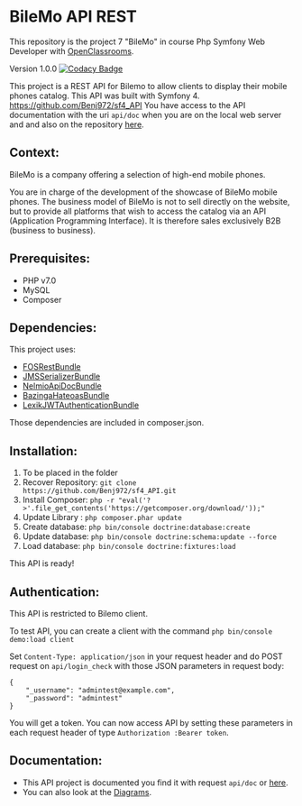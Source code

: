 BileMo API REST
===============

This repository is the project 7 "BileMo" in course Php Symfony Web Developer with [OpenClassrooms](https://openclassrooms.com).

Version 1.0.0
[![Codacy Badge](https://api.codacy.com/project/badge/Grade/daa9272cd8c74a2c887f2f2344c7add8)](https://www.codacy.com/app/Benj972/sf4_API?utm_source=github.com&amp;utm_medium=referral&amp;utm_content=Benj972/sf4_API&amp;utm_campaign=Badge_Grade)

This project is a REST API for Bilemo to allow clients to display their mobile phones catalog. This API was built with Symfony 4.
https://github.com/Benj972/sf4_API
You have access to the API documentation with the uri `api/doc` when you are on the local web server and and also on the repository [here](https://github.com/Benj972/sf4_API/blob/refactoring/docs/swagger.md).

Context:
--------
BileMo is a company offering a selection of high-end mobile phones.

You are in charge of the development of the showcase of BileMo mobile phones. The business model of BileMo is not to sell directly on the website, but to provide all platforms that wish to access the catalog via an API (Application Programming Interface). It is therefore sales exclusively B2B (business to business).

Prerequisites:
--------------
* PHP v7.0
* MySQL
* Composer

Dependencies:
-------------
This project uses:
* [FOSRestBundle](https://github.com/FriendsOfSymfony/FOSRestBundle)
* [JMSSerializerBundle](https://github.com/schmittjoh/JMSSerializerBundle)
* [NelmioApiDocBundle](https://github.com/nelmio/NelmioApiDocBundle)
* [BazingaHateoasBundle](https://github.com/willdurand/BazingaHateoasBundle)
* [LexikJWTAuthenticationBundle](https://github.com/lexik/LexikJWTAuthenticationBundle)

Those dependencies are included in composer.json.

Installation:
-------------
1. To be placed in the folder
2. Recover Repository: `git clone https://github.com/Benj972/sf4_API.git`
3. Install Composer: `php -r "eval('?>'.file_get_contents('https://getcomposer.org/download/'));"`
4. Update Library : `php composer.phar update`
5. Create database: `php bin/console doctrine:database:create`
6. Update database: `php bin/console doctrine:schema:update --force`
7. Load database: `php bin/console doctrine:fixtures:load`

This API is ready!

Authentication:
---------------
This API is restricted to Bilemo client.

To test API, you can create a client with the command `php bin/console demo:load client`

Set `Content-Type: application/json` in your request header and do POST request on `api/login_check` with those JSON parameters in request body:


    {
    	"_username": "admintest@example.com",
    	"_password": "admintest"
    }

You will get a token. You can now access API by setting these parameters in each request header of type `Authorization :Bearer token`.

Documentation:
--------------
* This API project is documented you find it with request `api/doc` or [here](https://github.com/Benj972/sf4_API/blob/refactoring/docs/swagger.md).
* You can also look at the [Diagrams](https://github.com/Benj972/sf4_API/tree/refactoring/diagram).